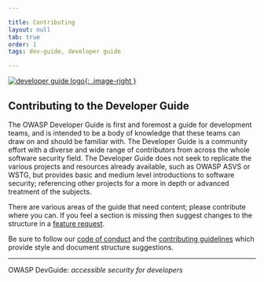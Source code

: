 ```yaml
---

title: Contributing
layout: null
tab: true
order: 1
tags: dev-guide, developer guide

---
```


<style type="text/css">
.image-right {
  display: block;
  margin-left: auto;
  margin-right: auto;
  float: right;
  height: 180px;
}
</style>

[![developer guide logo](assets/images/dg_logo_bbd.png){: .image-right }](https://devguide.owasp.org/)

## Contributing to the Developer Guide

The OWASP Developer Guide is first and foremost a guide for development teams,
and is intended to be a body of knowledge that these teams can draw on and should be familiar with.
The Developer Guide is a community effort with a diverse and wide range of contributors
from across the whole software security field.
The Developer Guide does not seek to replicate the various projects and resources already available,
such as OWASP ASVS or WSTG, but provides basic and medium level introductions to software security;
referencing other projects for a more in depth or advanced treatment of the subjects.

There are various areas of the guide that need content; please contribute where you can.
If you feel a section is missing then suggest changes to the structure in a [feature request][feature].

Be sure to follow our [code of conduct][conduct] and the [contributing guidelines][contribute]
which provide style and document structure suggestions.

----

OWASP DevGuide: _accessible security for developers_

[conduct]: https://github.com/OWASP/DevGuide/blob/main/code_of_conduct.md
[contribute]: https://github.com/OWASP/DevGuide/blob/main/contributing.md
[feature]: https://github.com/OWASP/DevGuide/issues/new/choose
